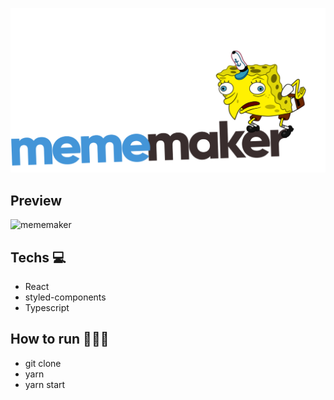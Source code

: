 ![mememaker-logo](demo/logo.png)

## Preview
![mememaker](demo/demo.gif)

## Techs 💻
- React
- styled-components
- Typescript

## How to run 🏃🏻‍♂️
- git clone
- yarn
- yarn start
